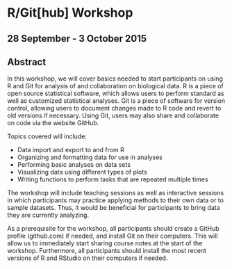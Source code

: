 # R/Git[hub] Workshop
## 28 September - 3 October 2015

## Abstract

In this workshop, we will cover basics needed to start participants on using R and Git for analysis of and collaboration on biological data.  R is a piece of open source statistical software, which allows users to perform standard as well as customized statistical analyses.  Git is a piece of software for version control, allowing users to document changes made to R code and revert to old versions if necessary.  Using Git, users may also share and collaborate on code via the website GitHub.

Topics covered will include:

* Data import and export to and from R
* Organizing and formatting data for use in analyses
* Performing basic analyses on data sets
* Visualizing data using different types of plots
* Writing functions to perform tasks that are repeated multiple times

The workshop will include teaching sessions as well as interactive sessions in which participants may practice applying methods to their own data or to sample datasets.  Thus, it would be beneficial for participants to bring data they are currently analyzing.

As a prerequisite for the workshop, all participants should create a GitHub profile (github.com) if needed, and install Git on their computers.  This will allow us to immediately start sharing course notes at the start of the workshop.  Furthermore, all participants should install the most recent versions of R and RStudio on their computers if needed.
